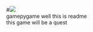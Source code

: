 #<img src="https://cdn.discordapp.com/attachments/970627606753988633/1078755764480516147/game_logo.png"/><br/> gamepygame
well this is readme
<br/>this game will be a quest

